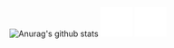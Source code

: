 ![Anurag's github stats](https://github-readme-stats.vercel.app/api?username=SoaringGecko&show_icons=true&theme=radical)
<img src="https://raw.githubusercontent.com/SoaringGecko/SoaringGecko/3acf5e7d1a68138d380235e3aee2ec35d428608a/drawing-5_animated.svg">
<img src="https://github.com/SoaringGecko/SoaringGecko/raw/main/bunny_animated2Slow.svg">
